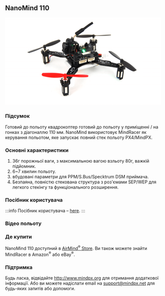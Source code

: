 ## NanoMind 110

![nanomind 11](../../assets/hardware/hardware-nanomind110.png)

### Підсумок

Готовий до польоту квадрокоптер готовий до польоту у приміщенні / на гонках з діагоналлю 110 мм.
NanoMind використовує MindRacer як керування польотом, яке запускає повний стек польоту PX4/MindPX.

### Основні характеристики

1. 36г порожньої ваги, з максимальною вагою взльоту 80г, важкій підйомник.
2. 6~7 хвилин польоту.
3. вбудовані параметри для PPM/S.Bus/Specktrum DSM приймача.
4. Безпаяна, повністю стекована структура з роз'ємами SEP/WEP для легкого стекінгу та функціонального розширення.

### Посібник користувача

:::info
Посібник користувача – [here](http://mindpx.net/assets/accessories/NanoMind_110_user_manual.pdf).
:::

### Відео польоту

<lite-youtube videoid="bLtKa--Buic" title="NanoMind with external compass flying EKF2 estimator"/>

### Де купити

NanoMind 110 доступний в [AirMind<sup>®</sup> Store](https://airmind.mindpx.net/node/92). Ви також можете знайти MindRacer в Amazon<sup>&reg;</sup> або eBay<sup>&reg;</sup>.

### Підтримка

Будь ласка, відвідайте http://www.mindpx.org для отримання додаткової інформації. Або ви можете надіслати email на [support@mindpx.net](mailto:support@mindpx.net) для будь-яких запитів або допомоги.
